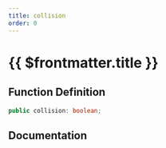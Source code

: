 ```yaml
---
title: collision
order: 0
---
```


# {{ $frontmatter.title }}

## Function Definition

```ts
public collision: boolean;
```

## Documentation

<!--@include: ./parts/collision.md-->
